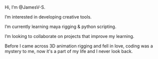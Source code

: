 
Hi, I’m @JamesV-S.

I’m interested in developing creative tools.

I’m currently learning maya rigging & python scripting. 

I’m looking to collaborate on projects that improve my learning. 

Before I came across 3D animation rigging and fell in love,
coding was a mystery to me, now it's a part of my life and I never look back.
